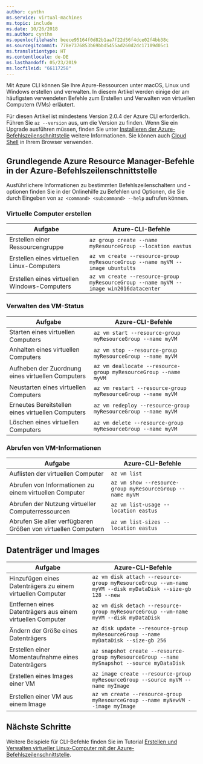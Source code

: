```yaml
---
author: cynthn
ms.service: virtual-machines
ms.topic: include
ms.date: 10/26/2018
ms.author: cynthn
ms.openlocfilehash: beece95164f0d82b1aa7f22d56f4dce02f4bb38c
ms.sourcegitcommit: 778e7376853b69bbd5455ad260d2dc17109d05c1
ms.translationtype: HT
ms.contentlocale: de-DE
ms.lasthandoff: 05/23/2019
ms.locfileid: "66117258"
---
```

Mit Azure CLI können Sie Ihre Azure-Ressourcen unter macOS, Linux und Windows erstellen und verwalten. In diesem Artikel werden einige der am häufigsten verwendeten Befehle zum Erstellen und Verwalten von virtuellen Computern (VMs) erläutert.

Für diesen Artikel ist mindestens Version 2.0.4 der Azure CLI erforderlich. Führen Sie `az --version` aus, um die Version zu finden. Wenn Sie ein Upgrade ausführen müssen, finden Sie unter [Installieren der Azure-Befehlszeilenschnittstelle](/cli/azure/install-azure-cli) weitere Informationen. Sie können auch [Cloud Shell](/azure/cloud-shell/quickstart) in Ihrem Browser verwenden.

## <a name="basic-azure-resource-manager-commands-in-azure-cli"></a>Grundlegende Azure Resource Manager-Befehle in der Azure-Befehlszeilenschnittstelle
Ausführlichere Informationen zu bestimmten Befehlszeilenschaltern und -optionen finden Sie in der Onlinehilfe zu Befehlen und Optionen, die Sie durch Eingeben von `az <command> <subcommand> --help` aufrufen können.

### <a name="create-vms"></a>Virtuelle Computer erstellen
| Aufgabe | Azure-CLI-Befehle |
| --- | --- |
| Erstellen einer Ressourcengruppe | `az group create --name myResourceGroup --location eastus` |
| Erstellen eines virtuellen Linux-Computers | `az vm create --resource-group myResourceGroup --name myVM --image ubuntults` |
| Erstellen eines virtuellen Windows-Computers | `az vm create --resource-group myResourceGroup --name myVM --image win2016datacenter` |

### <a name="manage-vm-state"></a>Verwalten des VM-Status
| Aufgabe | Azure-CLI-Befehle |
| --- | --- |
| Starten eines virtuellen Computers | `az vm start --resource-group myResourceGroup --name myVM` |
| Anhalten eines virtuellen Computers | `az vm stop --resource-group myResourceGroup --name myVM` |
| Aufheben der Zuordnung eines virtuellen Computers | `az vm deallocate --resource-group myResourceGroup --name myVM` |
| Neustarten eines virtuellen Computers | `az vm restart --resource-group myResourceGroup --name myVM` |
| Erneutes Bereitstellen eines virtuellen Computers | `az vm redeploy --resource-group myResourceGroup --name myVM` |
| Löschen eines virtuellen Computers | `az vm delete --resource-group myResourceGroup --name myVM` |

### <a name="get-vm-info"></a>Abrufen von VM-Informationen
| Aufgabe | Azure-CLI-Befehle |
| --- | --- |
| Auflisten der virtuellen Computer | `az vm list` |
| Abrufen von Informationen zu einem virtuellen Computer | `az vm show --resource-group myResourceGroup --name myVM` |
| Abrufen der Nutzung virtueller Computerressourcen | `az vm list-usage --location eastus` |
| Abrufen Sie aller verfügbaren Größen von virtuellen Computern | `az vm list-sizes --location eastus` |

## <a name="disks-and-images"></a>Datenträger und Images
| Aufgabe | Azure-CLI-Befehle |
| --- | --- |
| Hinzufügen eines Datenträgers zu einem virtuellen Computer | `az vm disk attach --resource-group myResourceGroup --vm-name myVM --disk myDataDisk --size-gb 128 --new` |
| Entfernen eines Datenträgers aus einem virtuellen Computer | `az vm disk detach --resource-group myResourceGroup --vm-name myVM --disk myDataDisk` |
| Ändern der Größe eines Datenträgers | `az disk update --resource-group myResourceGroup --name myDataDisk --size-gb 256` |
| Erstellen einer Momentaufnahme eines Datenträgers | `az snapshot create --resource-group myResourceGroup --name mySnapshot --source myDataDisk` |
| Erstellen eines Images einer VM | `az image create --resource-group myResourceGroup --source myVM --name myImage` |
| Erstellen einer VM aus einem Image | `az vm create --resource-group myResourceGroup --name myNewVM --image myImage` |


## <a name="next-steps"></a>Nächste Schritte
Weitere Beispiele für CLI-Befehle finden Sie im Tutorial [Erstellen und Verwalten virtueller Linux-Computer mit der Azure-Befehlszeilenschnittstelle](../articles/virtual-machines/linux/tutorial-manage-vm.md).

